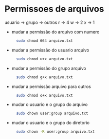 # Permissoes de arquivos

usuario -> grupo -> outros
r -> 4
w -> 2
x -> 1


+ mudar a permissão do arquivo com numero
  ```bash
    sudo chmod 664 arquivo.txt
  ```

+ mudar a permissão do usuario arquivo
  ```bash
    sudo chmod u+x arquivo.txt
  ```

+ mudar a permissão do grupo arquivo
  ```bash
    sudo chmod g+x arquivo.txt
  ```

+ mudar a permissão arquivo para outros 
  ```bash
    sudo chmod o+x arquivo.txt
  ```

+ mudar o usuario e o grupo do arquivo
  ```bash
    sudo chown user:group arquivo.txt
  ```

+ mudar o usuario e o grupo do diretorio
  ```bash
    sudo chown -R user:group arquivo.txt
  ```